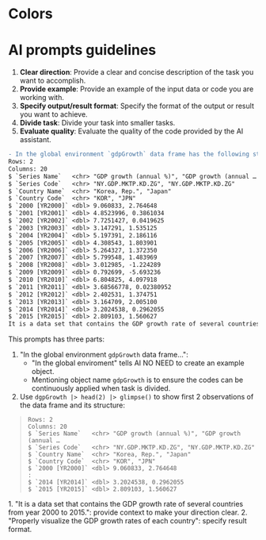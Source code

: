 # Colors

# AI prompts guidelines


  1. **Clear direction**: Provide a clear and concise description of the task you want to accomplish.
  2. **Provide example**: Provide an example of the input data or code you are working with.  
  3. **Specify output/result format**: Specify the format of the output or result you want to achieve.
  4. **Divide task**: Divide your task into smaller tasks.
  5. **Evaluate quality**: Evaluate the quality of the code provided by the AI assistant.



```diff
- In the global environment `gdpGrowth` data frame has the following structure:
Rows: 2
Columns: 20
$ `Series Name`   <chr> "GDP growth (annual %)", "GDP growth (annual …
$ `Series Code`   <chr> "NY.GDP.MKTP.KD.ZG", "NY.GDP.MKTP.KD.ZG"
$ `Country Name`  <chr> "Korea, Rep.", "Japan"
$ `Country Code`  <chr> "KOR", "JPN"
$ `2000 [YR2000]` <dbl> 9.060833, 2.764648
$ `2001 [YR2001]` <dbl> 4.8523996, 0.3861034
$ `2002 [YR2002]` <dbl> 7.7251427, 0.0419625
$ `2003 [YR2003]` <dbl> 3.147291, 1.535125
$ `2004 [YR2004]` <dbl> 5.197391, 2.186116
$ `2005 [YR2005]` <dbl> 4.308543, 1.803901
$ `2006 [YR2006]` <dbl> 5.264327, 1.372350
$ `2007 [YR2007]` <dbl> 5.799548, 1.483969
$ `2008 [YR2008]` <dbl> 3.012985, -1.224289
$ `2009 [YR2009]` <dbl> 0.792699, -5.693236
$ `2010 [YR2010]` <dbl> 6.804825, 4.097918
$ `2011 [YR2011]` <dbl> 3.68566778, 0.02380952
$ `2012 [YR2012]` <dbl> 2.402531, 1.374751
$ `2013 [YR2013]` <dbl> 3.164709, 2.005100
$ `2014 [YR2014]` <dbl> 3.2024538, 0.2962055
$ `2015 [YR2015]` <dbl> 2.809103, 1.560627
It is a data set that contains the GDP growth rate of several countries from year 2000 to 2015. Properly visualize the GDP growth rates of each country
```

This prompts has three parts:

  1. "In the global environment `gdpGrowth` data frame...": 
     - "In the global enviroment" tells AI NO NEED to create an example object.  
     -  Mentioning object name `gdpGrowth` is to ensure the codes can be continuously applied when task is divided.  
  2. Use `dgpGrowth |> head(2) |> glimpse()` to show first 2 observations of the data frame and its structure: 
<blockquote>

```
Rows: 2
Columns: 20
$ `Series Name`   <chr> "GDP growth (annual %)", "GDP growth (annual …
$ `Series Code`   <chr> "NY.GDP.MKTP.KD.ZG", "NY.GDP.MKTP.KD.ZG"
$ `Country Name`  <chr> "Korea, Rep.", "Japan"
$ `Country Code`  <chr> "KOR", "JPN"
$ `2000 [YR2000]` <dbl> 9.060833, 2.764648
:
$ `2014 [YR2014]` <dbl> 3.2024538, 0.2962055
$ `2015 [YR2015]` <dbl> 2.809103, 1.560627
```

</blockquote>  
  1. "It is a data set that contains the GDP growth rate of several countries from year 2000 to 2015.": provide context to make your direction clear.   
  2. "Properly visualize the GDP growth rates of each country": specify result format.  